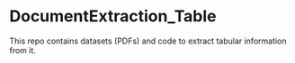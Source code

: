 # DocumentExtraction_Table
This repo contains datasets (PDFs) and code to extract tabular information from it.
